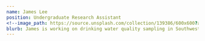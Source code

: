 ```yaml
---
name: James Lee
position: Undergraduate Research Assistant
<!--image_path: https://source.unsplash.com/collection/139386/600x600?a=.png-->
blurb: James is working on drinking water quality sampling in Southwest Oklahoma
---
```

